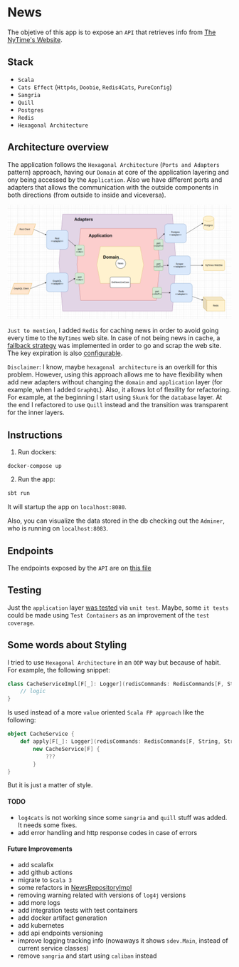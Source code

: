 # News

The objetive of this app is to expose an `API` that retrieves info from [The NyTime's Website](https://www.nytimes.com/).

## Stack

- `Scala`
- `Cats Effect` (`Http4s`, `Doobie`, `Redis4Cats`, `PureConfig`)
- `Sangria`
- `Quill`
- `Postgres`
- `Redis`
- `Hexagonal Architecture`

## Architecture overview

The application follows the `Hexagonal Architecture` (`Ports and Adapters` pattern) approach, having our `Domain` at core of the application layering and ony being accessed by the `Application`. Also we have different ports and adapters that allows the communication with the outside components in both directions (from outside to inside and viceversa).

![Alt text](diagrams/architecture.png?raw=true "Architecture")

`Just to mention`, I added `Redis` for caching news in order to avoid going every time to the `NyTimes` web site. In case of not being news in cache, a [fallback strategy](src/main/scala/io/github/sdev/application/GetNewsUseCaseService.scala) was implemented in order to go and scrap the web site. The key expiration is also [configurable](src/main/resources/application.conf).

`Disclaimer`: I know, maybe `hexagonal architecture` is an overkill for this problem. However, using this approach allows me to have flexibility when add new adapters without changing the `domain` and `application` layer (for example, when I added `GraphQL`). Also, it allows lot of flexility for refactoring. For example, at the beginning I start using `Skunk` for the `database` layer. At the end I refactored to use `Quill` instead and the transition was transparent for the inner layers.

## Instructions

1. Run dockers:

```
docker-compose up
```

2. Run the app:

``` scala
sbt run
```

It will startup the app on `localhost:8080`.

Also, you can visualize the data stored in the db checking out the `Adminer`, who is running on `localhost:8083`.

## Endpoints

The endpoints exposed by the `API` are on [this file](requests.http)

## Testing

Just the `application` layer [was tested](src/test/scala/io/github/sdev/application/GetNewsUseCaseServiceSpec.scala) via `unit test`. Maybe, some `it tests` could be made using `Test Containers` as an improvement of the `test coverage`.

## Some words about Styling

I tried to use `Hexagonal Architecture` in an `OOP` way but because of habit. For example, the following snippet:

``` scala
class CacheServiceImpl[F[_]: Logger](redisCommands: RedisCommands[F, String, String], config: CacheConfig) extends CacheService[F] {
    // logic
}
```

Is used instead of a more `value` oriented `Scala FP approach` like the following:

``` scala
object CacheService {
    def apply[F[_]: Logger](redisCommands: RedisCommands[F, String, String], config: CacheConfig) =
        new CacheService[F] {
            ???
        }
}
```

But it is just a matter of style.

#### TODO

- `log4cats` is not working since some `sangria` and `quill` stuff was added. It needs some fixes.
- add error handling and http response codes in case of errors

#### Future Improvements
- add scalafix
- add github actions
- migrate to `Scala 3`
- some refactors in [NewsRepositoryImpl](src/main/scala/io/github/sdev/adapter/out/persistence/NewsRepositoryImpl.scala)
- removing warning related with versions of `log4j` versions
- add more logs
- add integration tests with test containers
- add docker artifact generation
- add kubernetes
- add api endpoints versioning
- improve logging tracking info (nowaways it shows `sdev.Main`, instead of current service classes)
- remove `sangria` and start using `caliban` instead
